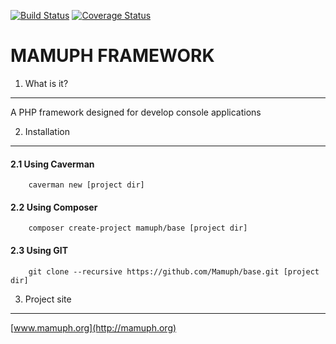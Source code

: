 [![Build Status](https://travis-ci.org/Mamuph/base.svg?branch=2.0)](https://travis-ci.org/Mamuph/base)
[![Coverage Status](https://coveralls.io/repos/github/Mamuph/base/badge.svg?branch=2.0)](https://coveralls.io/github/Mamuph/base?branch=2.0)


MAMUPH FRAMEWORK
================

1. What is it?
--------------

A PHP framework designed for develop console applications




2. Installation
---------------

#### 2.1 Using Caverman

        caverman new [project dir]
        
        
#### 2.2 Using Composer

        composer create-project mamuph/base [project dir]
        
        
#### 2.3 Using GIT

        git clone --recursive https://github.com/Mamuph/base.git [project dir]
        


3. Project site
---------------

[www.mamuph.org](http://mamuph.org)
